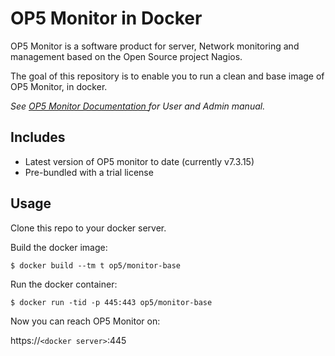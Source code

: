 # OP5 Monitor in Docker

OP5 Monitor is a software product for server, Network monitoring and management based on the Open Source project Nagios. 

The goal of this repository is to enable you to run a clean and base image of OP5 Monitor, in docker.

*See [OP5 Monitor Documentation	](https://kb.op5.com/x/KwCP) for User and Admin manual.*

## Includes

 * Latest version of OP5 monitor to date (currently v7.3.15)
 * Pre-bundled with a trial license


## Usage

Clone this repo to your docker server.

Build the docker image:

`$ docker build --tm t op5/monitor-base`

Run the docker container:

`$ docker run -tid -p 445:443 op5/monitor-base` 

Now you can reach OP5 Monitor on:

https://`<docker server>`:445
